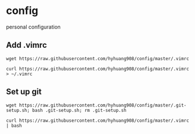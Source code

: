 # config
personal configuration

## Add .vimrc
`wget https://raw.githubusercontent.com/hyhuang908/config/master/.vimrc` 

`curl https://raw.githubusercontent.com/hyhuang908/config/master/.vimrc > ~/.vimrc`

## Set up git
`wget https://raw.githubusercontent.com/hyhuang908/config/master/.git-setup.sh; bash .git-setup.sh; rm .git-setup.sh` 

`curl https://raw.githubusercontent.com/hyhuang908/config/master/.vimrc | bash`

